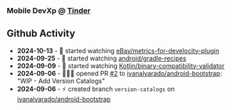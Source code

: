 ### Mobile DevXp @ [Tinder](https://medium.com/tinder)

## Github Activity
- **2024-10-13** - 👀 started watching [eBay/metrics-for-develocity-plugin](https://github.com/eBay/metrics-for-develocity-plugin)
- **2024-09-25** - 👀 started watching [android/gradle-recipes](https://github.com/android/gradle-recipes)
- **2024-09-09** - 👀 started watching [Kotlin/binary-compatibility-validator](https://github.com/Kotlin/binary-compatibility-validator)
- **2024-09-06** - 🧑🏻‍💻 opened PR [#2](https://github.com/ivanalvarado/android-bootstrap/pull/2) to [ivanalvarado/android-bootstrap](https://github.com/ivanalvarado/android-bootstrap): "WIP - Add Version Catalogs"
- **2024-09-06** - ⚡️ created branch `version-catalogs` on [ivanalvarado/android-bootstrap](https://github.com/ivanalvarado/android-bootstrap)